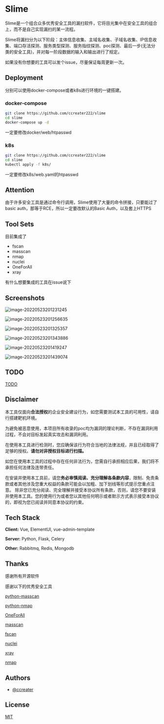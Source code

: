 
# Slime




Slime是一个组合众多优秀安全工具的漏扫软件，它将目光集中在安全工具的组合上，而不是自己实现漏扫的某一流程。

Slime将漏扫分为以下阶段：主体信息收集、主域名收集、子域名收集、IP信息收集、端口存活探测、服务类型探测、服务指纹探测、poc探测、最后一步(无法分类的安全工具)，并对每一阶段数据的输入和输出进行了规定。

如果没有你想要的工具可以发个issue，尽量保证每周更新一次。




## Deployment

分别可以使用docker-compose或者k8s进行环境的一键搭建。

### docker-compose

```bash
git clone https://github.com/ccreater222/slime
cd slime
docker-compose up -d
```

一定要修改docker/web/htpasswd

### k8s

```bash
git clone https://github.com/ccreater222/slime
cd slime
kubectl apply -f k8s/
```

一定要修改k8s/web.yaml的htpasswd

## Attention

由于许多安全工具是通过命令行调用，Slime使用了大量的命令拼接，只要能过了basic auth，那等于RCE，所以一定要改默认的Basic Auth，以及套上HTTPS



## Tool Sets

目前集成了

- fscan
- masscan
- nmap
- nuclei
- OneForAll
- xray

有什么想要集成的工具在issue说下



## Screenshots

![image-20220523201231245](https://image-1252497848.cos.ap-nanjing.myqcloud.com/20220523201231.png)





![image-20220523201256635](https://image-1252497848.cos.ap-nanjing.myqcloud.com/20220523201257.png)



![image-20220523201325357](https://image-1252497848.cos.ap-nanjing.myqcloud.com/20220523201325.png)





![image-20220523201343886](https://image-1252497848.cos.ap-nanjing.myqcloud.com/20220523201344.png)



![image-20220523201419247](https://image-1252497848.cos.ap-nanjing.myqcloud.com/20220523201419.png)



![image-20220523201439074](https://image-1252497848.cos.ap-nanjing.myqcloud.com/20220523201439.png)



## TODO

[TODO](./todo.md)

## Disclaimer

本工具仅面向**合法授权**的企业安全建设行为，如您需要测试本工具的可用性，请自行搭建靶机环境。

为避免被恶意使用，本项目所有收录的poc均为漏洞的理论判断，不存在漏洞利用过程，不会对目标发起真实攻击和漏洞利用。

在使用本工具进行检测时，您应确保该行为符合当地的法律法规，并且已经取得了足够的授权。**请勿对非授权目标进行扫描。**

如您在使用本工具的过程中存在任何非法行为，您需自行承担相应后果，我们将不承担任何法律及连带责任。

在安装并使用本工具前，请您**务必审慎阅读、充分理解各条款内容**，限制、免责条款或者其他涉及您重大权益的条款可能会以加粗、加下划线等形式提示您重点注意。 除非您已充分阅读、完全理解并接受本协议所有条款，否则，请您不要安装并使用本工具。您的使用行为或者您以其他任何明示或者默示方式表示接受本协议的，即视为您已阅读并同意本协议的约束。

## Tech Stack

**Client:** Vue, ElementUI, vue-admin-template

**Server:** Python, Flask, Celery

**Other:** Rabbitmq, Redis, Mongodb



## Thanks

感谢所有开源软件

感谢以下的优秀安全工具

[python-masscan](https://github.com/MyKings/python-masscan)

[python-nmap](https://github.com/nmmapper/python3-nmap)

[OneForAll](https://github.com/shmilylty/OneForAll)

[masscan](https://github.com/robertdavidgraham/masscan)

[fscan](https://github.com/shadow1ng/fscan)

[nuclei](https://github.com/projectdiscovery/nuclei)

[xray](https://github.com/chaitin/xray)

[nmap](https://github.com/nmap/nmap)


## Authors

- [@ccreater](https://twitter.com/Ccreater1)


## License

[MIT](https://choosealicense.com/licenses/mit/)